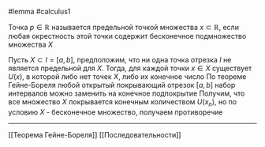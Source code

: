 #lemma #calculus1 

Точка $p \in \mathbb{R}$ называется предельной точкой множества $x \subset \mathbb{R}$, если любая окрестность этой точки содержит бесконечное подмножество множества $X$ 

Пусть $X \subset I = [a, b]$, предположим, что ни одна точка отрезка $I$ не является предельной для $X$. Тогда, для каждой точки $x \in X$ существует $U(x)$, в которой либо нет точек $X$, либо их конечное число
По теореме Гейне-Бореля любой открытый покрывающий отрезок $[a,b]$ набор интервалов можно заменить на конечное подпокрытие
Получим, что все множество $X$ покрывается конечным количеством $U(x_{n})$, но по условию $X$ - бесконечное множество, получаем противоречие

---
[[Теорема Гейне-Бореля]] [[Последовательности]]